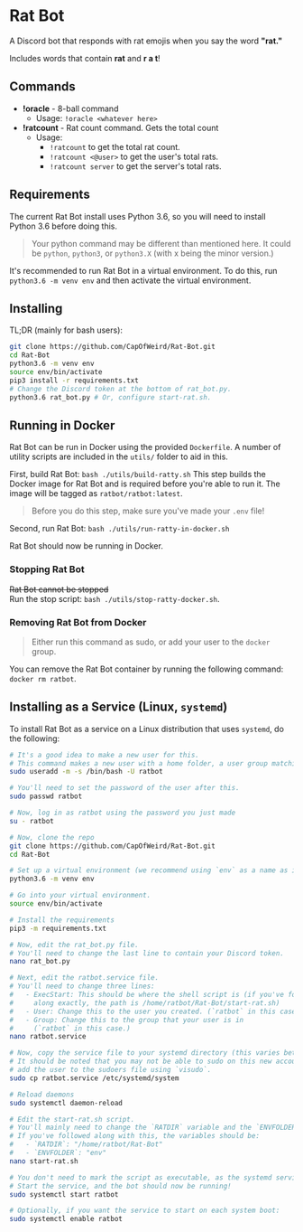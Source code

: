 # Rat Bot

A Discord bot that responds with rat emojis when you say the word **"rat."**

Includes words that contain **rat** and **r a t**!

## Commands
- **!oracle** - 8-ball command
  - Usage: `!oracle <whatever here>`
- **!ratcount** - Rat count command. Gets the total count
  - Usage:
    - `!ratcount` to get the total rat count.
    - `!ratcount <@user>` to get the user's total rats.
    - `!ratcount server` to get the server's total rats.

## Requirements

The current Rat Bot install uses Python 3.6, so you will need to install Python 3.6 before doing this.

> Your python command may be different than mentioned here. It could be `python`, `python3`, or `python3.X` (with x being the minor version.)

It's recommended to run Rat Bot in a virtual environment. To do this, run `python3.6 -m venv env` and then activate the virtual environment.

## Installing

TL;DR (mainly for bash users):
```sh
git clone https://github.com/CapOfWeird/Rat-Bot.git
cd Rat-Bot
python3.6 -m venv env
source env/bin/activate
pip3 install -r requirements.txt
# Change the Discord token at the bottom of rat_bot.py.
python3.6 rat_bot.py # Or, configure start-rat.sh.
```

## Running in Docker

Rat Bot can be run in Docker using the provided `Dockerfile`. A number of utility scripts are included in the `utils/` folder to aid in this.

First, build Rat Bot: `bash ./utils/build-ratty.sh`
This step builds the Docker image for Rat Bot and is required before you're able to run it. The image will be tagged as `ratbot/ratbot:latest`.

> Before you do this step, make sure you've made your `.env` file!

Second, run Rat Bot: `bash ./utils/run-ratty-in-docker.sh`

Rat Bot should now be running in Docker.

### Stopping Rat Bot
~~Rat Bot cannot be stopped~~\
Run the stop script: `bash ./utils/stop-ratty-docker.sh`.

### Removing Rat Bot from Docker
> Either run this command as sudo, or add your user to the `docker` group.

You can remove the Rat Bot container by running the following command: `docker rm ratbot`.

## Installing as a Service (Linux, `systemd`)

To install Rat Bot as a service on a Linux distribution that uses `systemd`, do the following:
```sh
# It's a good idea to make a new user for this.
# This command makes a new user with a home folder, a user group matching their user, and sets their shell to bash.
sudo useradd -m -s /bin/bash -U ratbot

# You'll need to set the password of the user after this.
sudo passwd ratbot

# Now, log in as ratbot using the password you just made
su - ratbot

# Now, clone the repo
git clone https://github.com/CapOfWeird/Rat-Bot.git
cd Rat-Bot

# Set up a virtual environment (we recommend using `env` as a name as it's already gitignored.)
python3.6 -m venv env

# Go into your virtual environment.
source env/bin/activate

# Install the requirements
pip3 -m requirements.txt

# Now, edit the rat_bot.py file.
# You'll need to change the last line to contain your Discord token.
nano rat_bot.py

# Next, edit the ratbot.service file.
# You'll need to change three lines:
#   - ExecStart: This should be where the shell script is (if you've followed 
#     along exactly, the path is /home/ratbot/Rat-Bot/start-rat.sh)
#   - User: Change this to the user you created. (`ratbot` in this case.)
#   - Group: Change this to the group that your user is in 
#     (`ratbot` in this case.)
nano ratbot.service

# Now, copy the service file to your systemd directory (this varies between distributions!)
# It should be noted that you may not be able to sudo on this new account. If you can't,
# add the user to the sudoers file using `visudo`.
sudo cp ratbot.service /etc/systemd/system

# Reload daemons
sudo systemctl daemon-reload

# Edit the start-rat.sh script.
# You'll mainly need to change the `RATDIR` variable and the `ENVFOLDER` variable.
# If you've followed along with this, the variables should be:
#   - `RATDIR`: "/home/ratbot/Rat-Bot"
#   - `ENVFOLDER`: "env"
nano start-rat.sh

# You don't need to mark the script as executable, as the systemd service executes it with bash.
# Start the service, and the bot should now be running!
sudo systemctl start ratbot

# Optionally, if you want the service to start on each system boot:
sudo systemctl enable ratbot
```